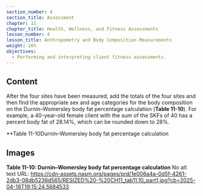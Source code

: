 ```yaml
---
section_number: 4
section_title: Assessment
chapter: 11
chapter_title: Health, Wellness, and Fitness Assessments
lesson_number: 4
lesson_title: Anthropometry and Body Composition Measurements
weight: 16%
objectives:
  - Performing and interpreting client fitness assessments.
---
```


## Content
After the four sites have been measured, add the totals of the four sites and then find the appropriate sex and age categories for the body composition on the Durnin–Womersley body fat percentage calculation (**Table 11-10**). For example, a 40-year-old female client with the sum of the SKFs of 40 has a percent body fat of 28.14%, which can be rounded down to 28%.

**Table 11-10Durnin–Womersley body fat percentage calculation

## Images

**Table 11-10: Durnin–Womersley body fat percentage calculation**
No alt text
URL: https://cdn-assets.nasm.org/pages/prd/1e006a4a-0d5f-4261-2db3-08db5236d565/RESIZED%20-%20CH11_tab11.10_part1.jpg?cb=2025-04-18T19:15:24.5684533